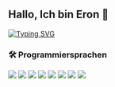 ## Hallo, Ich bin Eron 👋

[![Typing SVG](https://readme-typing-svg.demolab.com?font=Fira+Code&pause=1000&color=F7F7F7&center=true&vCenter=true&width=435&lines=Eron+S.+%F0%9F%93%9A;Wirtschaftsinformatik+Student+%F0%9F%A7%A0;Full+Stack+Entwickler+%F0%9F%93%A6)](https://git.io/typing-svg)

### 🛠️ Programmiersprachen

<div align="left">
  <img src="https://img.shields.io/badge/javascript-%23323330.svg?style=for-the-badge&logo=javascript&logoColor=%23F7DF1E" />
  <img src="https://img.shields.io/badge/TYPESCRIPT-007ACC?style=for-the-badge&logo=typescript&logoColor=white" />
  <img src="https://img.shields.io/badge/TAILWINDCSS-38B2AC?style=for-the-badge&logo=tailwind-css" />
  <img src="https://img.shields.io/badge/MARKDOWN-000000?style=for-the-badge&logo=markdown" />
  <img src="https://img.shields.io/badge/java-%23ED8B00.svg?style=for-the-badge&logo=openjdk&logoColor=white&color=C74634" />
  <img src="https://img.shields.io/badge/C%23-239120?style=for-the-badge&logo=.net&logoColor=white&color=512BD4" />
  <img src="https://img.shields.io/badge/Python-3776AB?style=for-the-badge&logo=python&logoColor=white" />
  <img src="https://img.shields.io/badge/R-276DC3?style=for-the-badge&logo=r&logoColor=white" />
</div>

<!--
**Eronsej/Eronsej** is a ✨ _special_ ✨ repository because its `README.md` (this file) appears on your GitHub profile.

Here are some ideas to get you started:

- 🔭 I’m currently working on ...
- 🌱 I’m currently learning ...
- 👯 I’m looking to collaborate on ...
- 🤔 I’m looking for help with ...
- 💬 Ask me about ...
- 📫 How to reach me: ...
- 😄 Pronouns: ...
- ⚡ Fun fact: ...
-->
